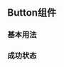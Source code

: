 <script setup>
   import demo1 from './demo1.vue'
   import demo2 from './demo2.vue'
   import preview from '@/components/preview.vue'
</script>

## Button组件

### 基本用法
<demo1 />
<preview compName="button" demoName="demo1"/>

### 成功状态
<demo2 />
